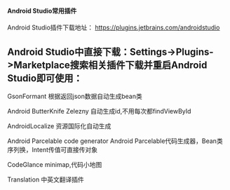 #### Android Studio常用插件

Android Studio插件下载地址：
https://plugins.jetbrains.com/androidstudio

## Android Studio中直接下载：Settings->Plugins->Marketplace搜索相关插件下载并重启Android Studio即可使用：

GsonFormant
根据返回json数据自动生成bean类

Android ButterKnife Zelezny
自动生成id,不用每次都findViewById

AndroidLocalize
资源国际化自动生成

Android Parcelable code generator
Android Parcelable代码生成器，Bean类序列换，Intent传值可直接传对象

CodeGlance
minimap,代码小地图

Translation
中英文翻译插件